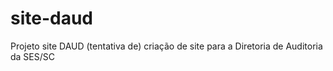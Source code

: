 # site-daud
Projeto site DAUD
(tentativa de) criação de site para a Diretoria de Auditoria da SES/SC
